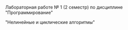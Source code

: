    Лабораторная работе № 1 (2 семестр)
    по дисциплине "Программирование"

  "Нелинейные и циклические алгоритмы"

